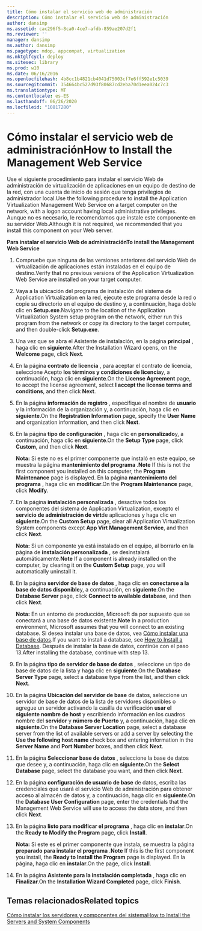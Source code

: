 ```yaml
---
title: Cómo instalar el servicio web de administración
description: Cómo instalar el servicio web de administración
author: dansimp
ms.assetid: cac296f5-8ca0-4ce7-afdb-859ae207d2f1
ms.reviewer: ''
manager: dansimp
ms.author: dansimp
ms.pagetype: mdop, appcompat, virtualization
ms.mktglfcycl: deploy
ms.sitesec: library
ms.prod: w10
ms.date: 06/16/2016
ms.openlocfilehash: 4b8cc1b4821cb4041d75003cf7e6ff592e1c5039
ms.sourcegitcommit: 354664bc527d93f80687cd2eba70d1eea024c7c3
ms.translationtype: MT
ms.contentlocale: es-ES
ms.lasthandoff: 06/26/2020
ms.locfileid: "10817280"
---
```

# <span data-ttu-id="3e98e-103">Cómo instalar el servicio web de administración</span><span class="sxs-lookup"><span data-stu-id="3e98e-103">How to Install the Management Web Service</span></span>


<span data-ttu-id="3e98e-104">Use el siguiente procedimiento para instalar el servicio Web de administración de virtualización de aplicaciones en un equipo de destino de la red, con una cuenta de inicio de sesión que tenga privilegios de administrador local.</span><span class="sxs-lookup"><span data-stu-id="3e98e-104">Use the following procedure to install the Application Virtualization Management Web Service on a target computer on the network, with a logon account having local administrative privileges.</span></span> <span data-ttu-id="3e98e-105">Aunque no es necesario, le recomendamos que instale este componente en su servidor Web.</span><span class="sxs-lookup"><span data-stu-id="3e98e-105">Although it is not required, we recommended that you install this component on your Web server.</span></span>

**<span data-ttu-id="3e98e-106">Para instalar el servicio Web de administración</span><span class="sxs-lookup"><span data-stu-id="3e98e-106">To install the Management Web Service</span></span>**

1.  <span data-ttu-id="3e98e-107">Compruebe que ninguna de las versiones anteriores del servicio Web de virtualización de aplicaciones están instaladas en el equipo de destino.</span><span class="sxs-lookup"><span data-stu-id="3e98e-107">Verify that no previous versions of the Application Virtualization Web Service are installed on your target computer.</span></span>

2.  <span data-ttu-id="3e98e-108">Vaya a la ubicación del programa de instalación del sistema de Application Virtualization en la red, ejecute este programa desde la red o copie su directorio en el equipo de destino y, a continuación, haga doble clic en **Setup.exe**.</span><span class="sxs-lookup"><span data-stu-id="3e98e-108">Navigate to the location of the Application Virtualization System setup program on the network, either run this program from the network or copy its directory to the target computer, and then double-click **Setup.exe**.</span></span>

3.  <span data-ttu-id="3e98e-109">Una vez que se abra el Asistente de instalación, en la página **principal** , haga clic en **siguiente**.</span><span class="sxs-lookup"><span data-stu-id="3e98e-109">After the Installation Wizard opens, on the **Welcome** page, click **Next**.</span></span>

4.  <span data-ttu-id="3e98e-110">En la página **contrato de licencia** , para aceptar el contrato de licencia, seleccione Acepto **los términos y condiciones de licencia**y, a continuación, haga clic en **siguiente**.</span><span class="sxs-lookup"><span data-stu-id="3e98e-110">On the **License Agreement** page, to accept the license agreement, select **I accept the license terms and conditions**, and then click **Next**.</span></span>

5.  <span data-ttu-id="3e98e-111">En la página **información de registro** , especifique el nombre de **usuario** y la información de la organización y, a continuación, haga clic en **siguiente**.</span><span class="sxs-lookup"><span data-stu-id="3e98e-111">On the **Registration Information** page, specify the **User Name** and organization information, and then click **Next**.</span></span>

6.  <span data-ttu-id="3e98e-112">En la página **tipo de configuración** , haga clic en **personalizado**y, a continuación, haga clic en **siguiente**.</span><span class="sxs-lookup"><span data-stu-id="3e98e-112">On the **Setup Type** page, click **Custom**, and then click **Next**.</span></span>

    <span data-ttu-id="3e98e-113">**Nota:**  Si este no es el primer componente que instaló en este equipo, se muestra la página **mantenimiento del programa** .</span><span class="sxs-lookup"><span data-stu-id="3e98e-113">**Note** If this is not the first component you installed on this computer, the **Program Maintenance** page is displayed.</span></span> <span data-ttu-id="3e98e-114">En la página **mantenimiento del programa** , haga clic en **modificar**.</span><span class="sxs-lookup"><span data-stu-id="3e98e-114">On the **Program Maintenance** page, click **Modify**.</span></span>

     

7.  <span data-ttu-id="3e98e-115">En la página **instalación personalizada** , desactive todos los componentes del sistema de Application Virtualization, excepto el **servicio de administración de virt**de aplicaciones y haga clic en **siguiente**.</span><span class="sxs-lookup"><span data-stu-id="3e98e-115">On the **Custom Setup** page, clear all Application Virtualization System components except **App Virt Management Service**, and then click **Next**.</span></span>

    <span data-ttu-id="3e98e-116">**Nota:**  Si un componente ya está instalado en el equipo, al borrarlo en la página de **instalación personalizada** , se desinstalará automáticamente.</span><span class="sxs-lookup"><span data-stu-id="3e98e-116">**Note** If a component is already installed on the computer, by clearing it on the **Custom Setup** page, you will automatically uninstall it.</span></span>

     

8.  <span data-ttu-id="3e98e-117">En la página **servidor de base de datos** , haga clic en **conectarse a la base de datos disponible**y, a continuación, en **siguiente**.</span><span class="sxs-lookup"><span data-stu-id="3e98e-117">On the **Database Server** page, click **Connect to available database**, and then click **Next**.</span></span>

    <span data-ttu-id="3e98e-118">**Nota:**  En un entorno de producción, Microsoft da por supuesto que se conectará a una base de datos existente.</span><span class="sxs-lookup"><span data-stu-id="3e98e-118">**Note** In a production environment, Microsoft assumes that you will connect to an existing database.</span></span> <span data-ttu-id="3e98e-119">Si desea instalar una base de datos, vea [Cómo instalar una base de datos](how-to-install-a-database.md).</span><span class="sxs-lookup"><span data-stu-id="3e98e-119">If you want to install a database, see [How to Install a Database](how-to-install-a-database.md).</span></span> <span data-ttu-id="3e98e-120">Después de instalar la base de datos, continúe con el paso 13.</span><span class="sxs-lookup"><span data-stu-id="3e98e-120">After installing the database, continue with step 13.</span></span>

     

9.  <span data-ttu-id="3e98e-121">En la página **tipo de servidor de base de datos** , seleccione un tipo de base de datos de la lista y haga clic en **siguiente**.</span><span class="sxs-lookup"><span data-stu-id="3e98e-121">On the **Database Server Type** page, select a database type from the list, and then click **Next**.</span></span>

10. <span data-ttu-id="3e98e-122">En la página **Ubicación del servidor de base** de datos, seleccione un servidor de base de datos de la lista de servidores disponibles o agregue un servidor activando la casilla de verificación **usar el siguiente nombre de host** y escribiendo información en los cuadros nombre del **servidor** y **número de Puerto** y, a continuación, haga clic en **siguiente**.</span><span class="sxs-lookup"><span data-stu-id="3e98e-122">On the **Database Server Location** page, select a database server from the list of available servers or add a server by selecting the **Use the following host name** check box and entering information in the **Server Name** and **Port Number** boxes, and then click **Next**.</span></span>

11. <span data-ttu-id="3e98e-123">En la página **Seleccionar base de datos** , seleccione la base de datos que desee y, a continuación, haga clic en **siguiente**.</span><span class="sxs-lookup"><span data-stu-id="3e98e-123">On the **Select Database** page, select the database you want, and then click **Next**.</span></span>

12. <span data-ttu-id="3e98e-124">En la página **configuración de usuario de base** de datos, escriba las credenciales que usará el servicio Web de administración para obtener acceso al almacén de datos y, a continuación, haga clic en **siguiente**.</span><span class="sxs-lookup"><span data-stu-id="3e98e-124">On the **Database User Configuration** page, enter the credentials that the Management Web Service will use to access the data store, and then click **Next**.</span></span>

13. <span data-ttu-id="3e98e-125">En la página **listo para modificar el programa** , haga clic en **instalar**.</span><span class="sxs-lookup"><span data-stu-id="3e98e-125">On the **Ready to Modify the Program** page, click **Install**.</span></span>

    <span data-ttu-id="3e98e-126">**Nota:**  Si este es el primer componente que instala, se muestra la página **preparado para instalar el programa** .</span><span class="sxs-lookup"><span data-stu-id="3e98e-126">**Note** If this is the first component you install, the **Ready to Install the Program** page is displayed.</span></span> <span data-ttu-id="3e98e-127">En la página, haga clic en **instalar**.</span><span class="sxs-lookup"><span data-stu-id="3e98e-127">On the page, click **Install**.</span></span>

     

14. <span data-ttu-id="3e98e-128">En la página **Asistente para la instalación completada** , haga clic en **Finalizar**.</span><span class="sxs-lookup"><span data-stu-id="3e98e-128">On the **Installation Wizard Completed** page, click **Finish**.</span></span>

## <span data-ttu-id="3e98e-129">Temas relacionados</span><span class="sxs-lookup"><span data-stu-id="3e98e-129">Related topics</span></span>


[<span data-ttu-id="3e98e-130">Cómo instalar los servidores y componentes del sistema</span><span class="sxs-lookup"><span data-stu-id="3e98e-130">How to Install the Servers and System Components</span></span>](how-to-install-the-servers-and-system-components.md)

 

 





